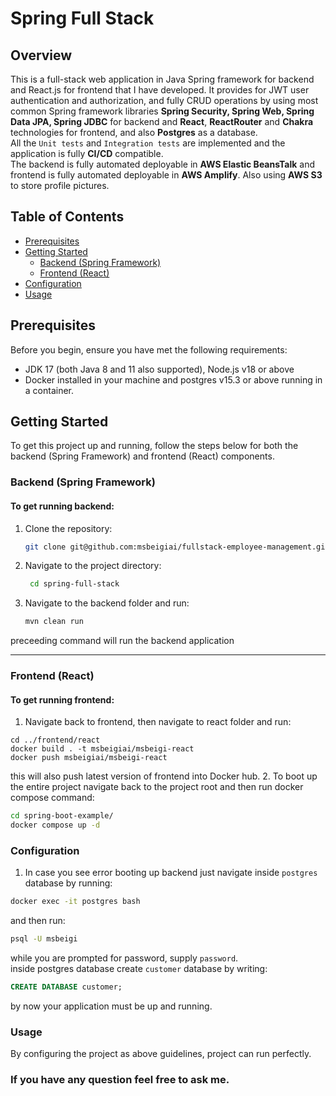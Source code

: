 # Spring Full Stack

## Overview

This is a full-stack web application in Java Spring framework for backend and React.js
for frontend that I have developed.
It provides for JWT user authentication and authorization, and fully CRUD operations
by using most common Spring
framework libraries **Spring Security, Spring Web, Spring Data JPA,
Spring JDBC** for backend and **React**, **ReactRouter**
and **Chakra** technologies for frontend, and also **Postgres** as a database. \
All the `Unit tests` and `Integration tests` are implemented and the application
is fully **CI/CD** compatible. \
The backend is fully automated deployable
in **AWS Elastic BeansTalk** and frontend is fully automated deployable in **AWS Amplify**.
Also using **AWS S3** to store profile pictures.

## Table of Contents

- [Prerequisites](#prerequisites)
- [Getting Started](#getting-started)
  - [Backend (Spring Framework)](#backend-spring-framework)
  - [Frontend (React)](#frontend-react)
- [Configuration](#configuration)
- [Usage](#usage)

## Prerequisites

Before you begin, ensure you have met the following requirements:

- JDK 17 (both Java 8 and 11 also supported), Node.js v18 or above
- Docker installed in your machine and postgres v15.3 or above running in a container.

## Getting Started

To get this project up and running, follow the steps below for both the backend (Spring Framework) and frontend (React) components.

### Backend (Spring Framework)

#### To get running backend:

1. Clone the repository:

   ```bash
   git clone git@github.com:msbeigiai/fullstack-employee-management.git
   ```

2. Navigate to the project directory:

   ```bash
    cd spring-full-stack
   ```

3. Navigate to the backend folder and run:

   ```bash
   mvn clean run
   ```

preceeding command will run the backend application

---

### Frontend (React)

#### To get running frontend:

1. Navigate back to frontend, then navigate to react folder and run:

```bach
cd ../frontend/react
docker build . -t msbeigiai/msbeigi-react
docker push msbeigiai/msbeigi-react
```

this will also push latest version of frontend into Docker hub. 2. To boot up the entire project navigate back to the project root and then run docker compose command:

```bash
cd spring-boot-example/
docker compose up -d
```

### Configuration

1. In case you see error booting up backend just navigate inside `postgres` database by running:

```bash
docker exec -it postgres bash
```

and then run:

```bash
psql -U msbeigi
```

while you are prompted for password, supply `password`.\
inside postgres database create `customer` database by writing:

```sql
CREATE DATABASE customer;
```

by now your application must be up and running.

### Usage

By configuring the project as above guidelines, project can run perfectly.

### If you have any question feel free to ask me.

```

```
